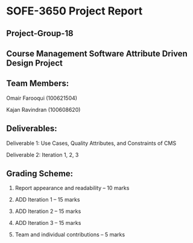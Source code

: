﻿SOFE-3650 Project Report
========================

Project-Group-18
----------------

Course Management Software Attribute Driven Design Project
----------------------------------------------------------

Team Members:
-------------

Omair Farooqui (100621504)

Kajan Ravindran (100608620)

Deliverables:
-------------

Deliverable 1: Use Cases, Quality Attributes, and Constraints of CMS

Deliverable 2: Iteration 1, 2, 3

Grading Scheme:
---------------

1. Report appearance and readability – 10 marks

2. ADD Iteration 1 – 15 marks

3. ADD Iteration 2 – 15 marks

4. ADD Iteration 3 – 15 marks

5. Team and individual contributions – 5 marks


